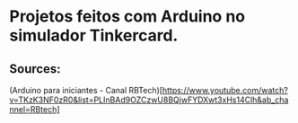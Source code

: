 # Projetos feitos com Arduino no simulador Tinkercard.

## Sources:
(Arduino para iniciantes - Canal RBTech)[https://www.youtube.com/watch?v=TKzK3NF0zR0&list=PLInBAd9OZCzwU8BQjwFYDXwt3xHs14Clh&ab_channel=RBtech]
